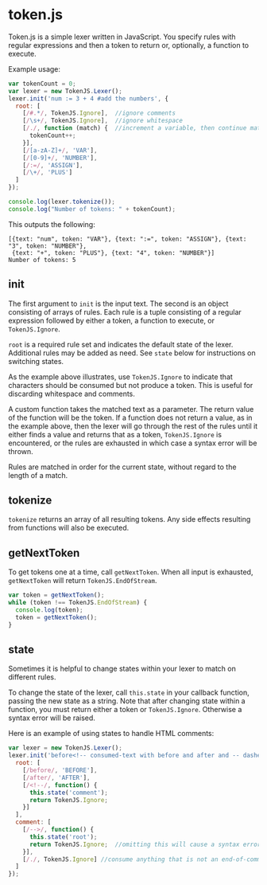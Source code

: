 token.js
========

Token.js is a simple lexer written in JavaScript. You specify rules with regular expressions and then a token to return or, optionally, a function to execute.

Example usage:

```javascript
var tokenCount = 0;
var lexer = new TokenJS.Lexer();
lexer.init('num := 3 + 4 #add the numbers', {
  root: [
    [/#.*/, TokenJS.Ignore],  //ignore comments
    [/\s+/, TokenJS.Ignore],  //ignore whitespace
    [/./, function (match) {  //increment a variable, then continue matching with other rules
      tokenCount++;
    }],
    [/[a-zA-Z]+/, 'VAR'],
    [/[0-9]+/, 'NUMBER'],
    [/:=/, 'ASSIGN'],
    [/\+/, 'PLUS']
  ]
});

console.log(lexer.tokenize());
console.log("Number of tokens: " + tokenCount);
```

This outputs the following:

```
[{text: "num", token: "VAR"}, {text: ":=", token: "ASSIGN"}, {text: "3", token: "NUMBER"},
 {text: "+", token: "PLUS"}, {text: "4", token: "NUMBER"}]
Number of tokens: 5 
```

init
----

The first argument to ```init``` is the input text. The second is an object consisting of arrays of rules. Each rule is a tuple consisting of a regular expression followed by either a token, a function to execute, or ```TokenJS.Ignore```.

`root` is a required rule set and indicates the default state of the lexer. Additional rules may be added as need. See `state` below for instructions on switching states.

As the example above illustrates, use ```TokenJS.Ignore``` to indicate that characters should be consumed but not produce a token. This is useful for discarding whitespace and comments.

A custom function takes the matched text as a parameter. The return value of the function will be the token. If a function does not return a value, as in the example above, then the lexer will go through the rest of the rules until it either finds a value and returns that as a token, ```TokenJS.Ignore``` is encountered, or the rules are exhausted in which case a syntax error will be thrown.

Rules are matched in order for the current state, without regard to the length of a match.

tokenize
--------

```tokenize``` returns an array of all resulting tokens. Any side effects resulting from functions will also be executed.

getNextToken
------------

To get tokens one at a time, call ```getNextToken```. When all input is exhausted, ```getNextToken``` will return ```TokenJS.EndOfStream```.

```javascript
var token = getNextToken();
while (token !== TokenJS.EndOfStream) {
  console.log(token);
  token = getNextToken();
}
```

state
-----

Sometimes it is helpful to change states within your lexer to match on different rules.

To change the state of the lexer, call `this.state` in your callback function, passing the new state as a string. Note that after changing state within a function, you must return either a token or `TokenJS.Ignore`. Otherwise a syntax error will be raised.

Here is an example of using states to handle HTML comments:

```javascript
var lexer = new TokenJS.Lexer();
lexer.init('before<!-- consumed-text with before and after and -- dashes -->after', {
  root: [
    [/before/, 'BEFORE'],
    [/after/, 'AFTER'],
    [/<!--/, function() {
      this.state('comment');
      return TokenJS.Ignore;
    }]
  ],
  comment: [
    [/-->/, function() {
      this.state('root');
      return TokenJS.Ignore;  //omitting this will cause a syntax error
    }],
    [/./, TokenJS.Ignore] //consume anything that is not an end-of-comment
  ]
});
```
